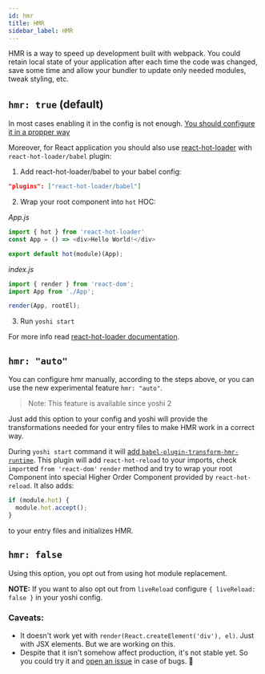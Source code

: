 ```yaml
---
id: hmr
title: HMR
sidebar_label: HMR
---
```


HMR is a way to speed up development built with webpack. You could retain local state of your application after each time the code was changed, save some time and allow your bundler to update only needed modules, tweak styling, etc.

## `hmr: true` (default)
In most cases enabling it in the config is not enough.
[You should configure it in a propper way](https://webpack.js.org/api/hot-module-replacement/)

Moreover, for React application you should also use [react-hot-loader](https://github.com/gaearon/react-hot-loader) with `react-hot-loader/babel` plugin:

1. Add react-hot-loader/babel to your babel config:
```json
"plugins": ["react-hot-loader/babel"]
```

2. Wrap your root component into `hot` HOC:

*App.js*
```js
import { hot } from 'react-hot-loader'
const App = () => <div>Hello World!</div>

export default hot(module)(App);
```

*index.js*
```js
import { render } from 'react-dom';
import App from './App';

render(App, rootEl);
```

3. Run `yoshi start`

For more info read [react-hot-loader documentation](https://github.com/gaearon/react-hot-loader#install).


## `hmr: "auto"`

You can configure hmr manually, according to the steps above, or you can use the new experimental feature `hmr: "auto"`.

> Note: This feature is available since yoshi 2

Just add this option to your config and yoshi will provide the transformations needed for your entry files to make HMR work in a correct way.

During `yoshi start` command it will [add `babel-plugin-transform-hmr-runtime`](https://github.com/wix/yoshi/pull/189). This plugin will add `react-hot-reload` to your imports, check `import`ed `from 'react-dom'` `render` method and try to wrap your root Component into special Higher Order Component provided by `react-hot-reload`.
It also adds:
```js
if (module.hot) {
  module.hot.accept();
}
```
to your entry files and initializes HMR.

## `hmr: false`
Using this option, you opt out from using hot module replacement.

**NOTE:** If you want to also opt out from `liveReload` configure `{ liveReload: false }` in your yoshi config.

### Caveats:
- It doesn't work yet with `render(React.createElement('div'), el)`. Just with JSX elements. But we are working on this.
- Despite that it isn't somehow affect production, it's not stable yet. So you could try it and [open an issue](https://github.com/wix/yoshi/issues) in case of bugs. 🙏
